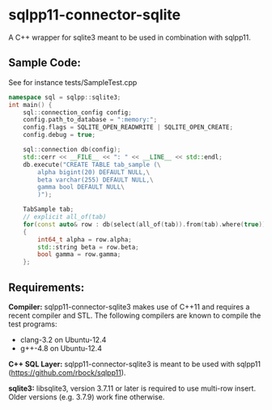 sqlpp11-connector-sqlite
========================

A C++ wrapper for sqlite3 meant to be used in combination with sqlpp11.

Sample Code:
------------
See for instance tests/SampleTest.cpp

```C++
namespace sql = sqlpp::sqlite3;
int main() {
    sql::connection_config config;
    config.path_to_database = ":memory:";
    config.flags = SQLITE_OPEN_READWRITE | SQLITE_OPEN_CREATE;
    config.debug = true;

    sql::connection db(config);
    std::cerr << __FILE__ << ": " << __LINE__ << std::endl;
    db.execute("CREATE TABLE tab_sample (\
        alpha bigint(20) DEFAULT NULL,\
        beta varchar(255) DEFAULT NULL,\
        gamma bool DEFAULT NULL\
        )");

    TabSample tab;
    // explicit all_of(tab)
    for(const auto& row : db(select(all_of(tab)).from(tab).where(true)))
    {
        int64_t alpha = row.alpha;
        std::string beta = row.beta;
        bool gamma = row.gamma;
    };
```

Requirements:
-------------
__Compiler:__
sqlpp11-connector-sqlite3 makes use of C++11 and requires a recent compiler and STL. The following compilers are known to compile the test programs:

  * clang-3.2 on Ubuntu-12.4
  * g++-4.8 on Ubuntu-12.4

__C++ SQL Layer:__
sqlpp11-connector-sqlite3 is meant to be used with sqlpp11 (https://github.com/rbock/sqlpp11).

__sqlite3:__
libsqlite3, version 3.7.11 or later is required to use multi-row insert. Older versions (e.g. 3.7.9) work fine otherwise.
